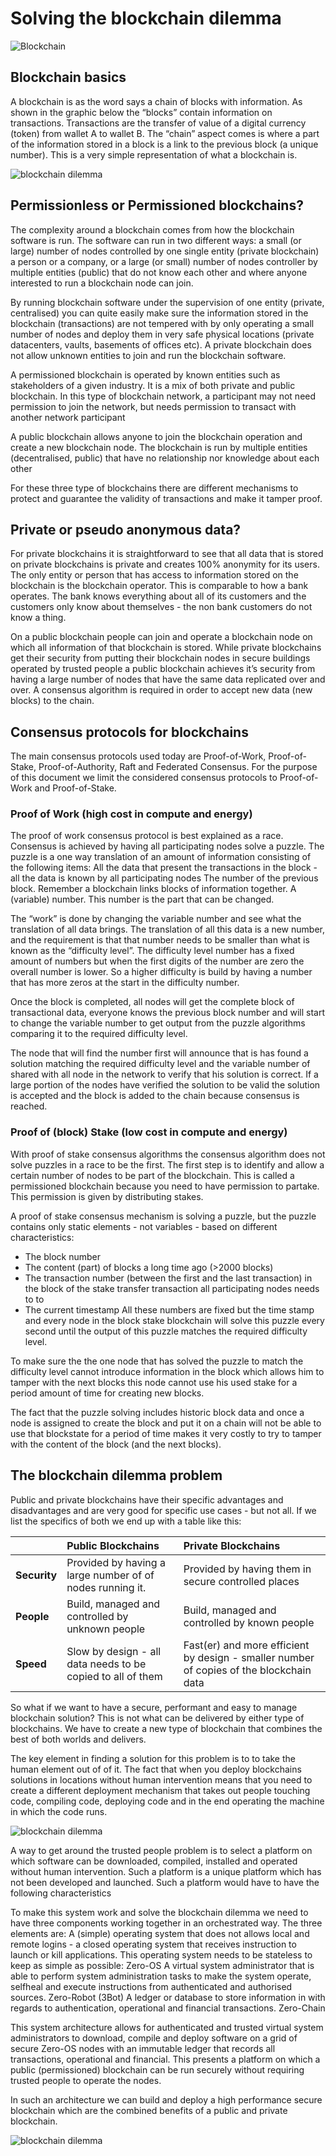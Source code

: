 # Solving the blockchain dilemma

![Blockchain](../images/chuttersnap-720485-unsplash.jpg)

## Blockchain basics
A blockchain is as the word says a chain of blocks with information. As shown in the graphic below the “blocks” contain information on transactions.  Transactions are the transfer of value of a digital currency (token) from wallet A to wallet B.  The “chain” aspect comes is where a part of the information stored in a block is a link to the previous block (a unique number).  This is a very simple representation of what a blockchain is.

![blockchain dilemma](../images/blockchain-example.png)

## Permissionless or Permissioned blockchains?
The complexity  around a blockchain comes from how the blockchain software is run.  The software can run in two different ways:  a small (or large) number of nodes controlled by one single entity (private blockchain) a person or a company, or a large (or small) number of nodes controller by multiple entities (public) that do not know each other and where anyone interested to run a blockchain node can join.

By running blockchain software under the supervision of one entity (private, centralised) you can quite easily make sure the information stored in the blockchain (transactions) are not tempered with by only operating a small number of nodes and deploy them in very safe physical locations (private datacenters, vaults, basements of offices etc).  A private blockchain does not allow unknown entities to join and run the blockchain software.

A permissioned blockchain is operated by known entities such as stakeholders of a given industry. It is a mix of both private and public blockchain. In this type of blockchain network, a participant may not need permission to join the network, but needs permission to transact with another network participant

A public blockchain allows anyone to join the blockchain operation and create a new blockchain node. The blockchain is run by multiple entities (decentralised, public) that have no relationship nor knowledge about each other

For these three type of blockchains there are different mechanisms to protect and guarantee the validity of transactions and make it tamper proof.

## Private or pseudo anonymous data?
For private blockchains it is straightforward to see  that all data that is stored on private blockchains is private and creates 100% anonymity for its users.  The only entity or person that has access to information stored on the blockchain is the blockchain operator.  This is comparable to how a bank operates.  The bank knows everything about all of its customers and the customers only know about themselves - the non bank customers do not know a thing.

On a public blockchain people can join and operate a blockchain node on which all information of that blockchain is stored.  While private blockchains get their security from putting their blockchain nodes in secure buildings operated by trusted people a public blockchain achieves it’s security from having a large number of nodes that have the same data replicated over and over.  A consensus algorithm is required in order to accept new data (new blocks) to the chain.

## Consensus protocols for blockchains
The main consensus protocols used today are  Proof-of-Work, Proof-of-Stake, Proof-of-Authority, Raft and Federated Consensus.  For the purpose of this document we limit the considered consensus protocols to Proof-of-Work and Proof-of-Stake.

### Proof of Work (high cost in compute and energy)
The proof of work consensus protocol is best explained as a race.  Consensus is achieved by having all participating nodes solve a puzzle. The puzzle is a one way translation of an amount of information consisting of the following items:
All the data that present the transactions in the block - all the data is known by all participating nodes
The number of the previous block.  Remember a blockchain links blocks of information together.
A (variable) number.  This number is the part that can be changed.

The “work” is done by changing the variable number and see what the translation of all data brings.  The translation of all this data is a new number, and the requirement is that that number needs to be smaller than what is known as the “difficulty level”.  The difficulty level number has a fixed amount of numbers but when the first digits of the number are zero the overall number is lower.  So a higher difficulty is build by having a number that has more zeros at the start in the difficulty number.

Once the block is completed, all nodes will get the complete block of transactional data, everyone knows the previous block number and will start to change the variable number to get output from the puzzle algorithms comparing it to the required difficulty level.

The node that will find the number first will announce that is has found a solution matching the required difficulty level and the variable number of shared with all node in the network to verify that his solution is correct.  If a large portion of the nodes have verified the solution to be valid the solution is accepted and the block is added to the chain because consensus is reached.

### Proof of (block) Stake (low cost in compute and energy)
With proof of stake consensus algorithms the consensus algorithm does not solve puzzles in a race to be the first.  The first step is to identify and allow a certain number of nodes to be part of the blockchain.  This is called a permissioned blockchain because you need to have permission to partake.  This permission is given by distributing stakes.

A proof of stake consensus mechanism is solving a puzzle, but the puzzle contains only static elements - not variables - based on different characteristics:
- The block number
- The content (part) of blocks a long time ago (>2000 blocks)
- The transaction number (between the first and the last transaction) in the block of the stake transfer transaction all participating nodes needs to to
- The current timestamp
All these numbers are fixed but the time stamp and every node in the block stake blockchain will solve this puzzle every second until the output of this puzzle matches the required difficulty level.  

To make sure the the one node that has solved the puzzle to match the difficulty level cannot introduce information in the block which allows him to tamper with the next blocks this node cannot use his used stake for a period amount of time for creating new blocks.

The fact that the puzzle solving includes historic block data and once a node is assigned to create the block and put it on a chain will not be able to use that blockstate for a period of time makes it very costly to try to tamper with the content of the block (and the next blocks).  

## The blockchain dilemma problem

Public and private blockchains have their specific advantages and disadvantages and are very good for specific use cases - but not all.  If we list the specifics of both we end up with a table like this:

|       | Public Blockchains | Private Blockchains |
| :---- | :---- | :---- |
| **Security** | Provided by having a large number of of nodes running it. | Provided by having them in secure controlled places |
| **People** | Build, managed and controlled by unknown people | Build, managed and controlled by known people |
| **Speed** |Slow by design - all data needs to be copied to all of them | Fast(er) and  more efficient by design - smaller number of copies of the blockchain data |


So what if we want to have a secure, performant and easy to manage blockchain solution?  This is not what can be delivered by either type of blockchains.  We have to create a new type of blockchain that combines the best of both worlds and delivers.

The key element in finding a solution for this problem is to to take the human element out of of it.  The fact that when you deploy blockchains solutions in locations without human intervention means that you need to create a different deployment mechanism that takes out people touching code, compiling code, deploying code and in the end operating the machine in which the code runs.

![blockchain dilemma](../images/blockchain-dilemma.png)

A way to get around the trusted people problem is to select a platform on which software can be downloaded, compiled, installed and operated without human intervention.  Such a platform is a unique platform which has not been developed and launched.   Such a platform would have to have the following characteristics

To make this system work and solve the blockchain dilemma we need to have three components working together in an orchestrated way.  The three elements are:
A (simple) operating system that does not allows local and remote logins - a closed operating system that receives instruction to launch or kill applications.  This operating system  needs to be stateless to keep as simple as possible: Zero-OS
A virtual system administrator that is able to perform system administration tasks to make the system operate, selfheal and execute instructions from authenticated and authorised sources.  Zero-Robot (3Bot)
A ledger or database to store information in with regards to authentication, operational and financial transactions. Zero-Chain

This system architecture allows for authenticated and trusted virtual system administrators to download, compile and deploy software on a grid of secure Zero-OS nodes with an immutable ledger that records all transactions, operational and financial.   This presents a platform on which a public (permissioned) blockchain can be run securely without requiring trusted people to operate the nodes.   

In such an architecture we can build and deploy a high performance secure blockchain which are the combined benefits of a public and private blockchain.

![blockchain dilemma](../images/threefold-techno.png)
